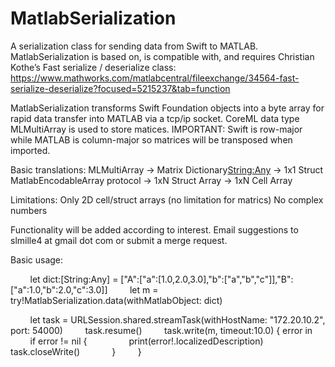 # MatlabSerialization
A serialization class for sending data from Swift to MATLAB. MatlabSerialization is based on, is compatible with, and requires Christian Kothe’s Fast serialize / deserialize class:
https://www.mathworks.com/matlabcentral/fileexchange/34564-fast-serialize-deserialize?focused=5215237&tab=function

MatlabSerialization transforms Swift Foundation objects into a byte array for rapid data transfer into MATLAB via a tcp/ip socket. CoreML data type MLMultiArray is used to store matices. IMPORTANT: Swift is row-major while MATLAB is column-major so matrices will be transposed when imported.

Basic translations:
MLMultiArray -> Matrix
Dictionary<String:Any> -> 1x1 Struct
MatlabEncodableArray protocol -> 1xN Struct
Array<Any> -> 1xN Cell Array

Limitations:
Only 2D cell/struct arrays (no limitation for matrics)
No complex numbers

Functionality will be added according to interest. Email suggestions to slmille4 at gmail dot com or submit a merge request.

Basic usage:

        let dict:[String:Any] = ["A":["a":[1.0,2.0,3.0],"b":["a","b","c"]],"B":["a":1.0,"b":2.0,"c":3.0]]
        let m = try!MatlabSerialization.data(withMatlabObject: dict)

        let task = URLSession.shared.streamTask(withHostName: "172.20.10.2", port: 54000)
        task.resume()
        task.write(m, timeout:10.0) { error in
            if error != nil {
                print(error!.localizedDescription)
                task.closeWrite()
            }
        }

